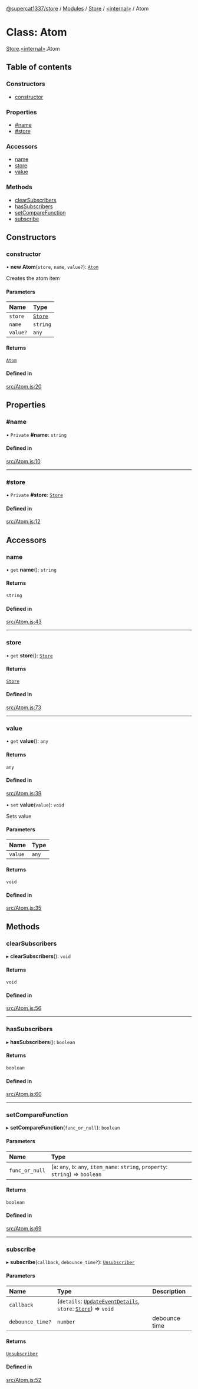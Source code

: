 [@supercat1337/store](../README.md) / [Modules](../modules.md) / [Store](../modules/Store.md) / [\<internal\>](../modules/Store._internal_.md) / Atom

# Class: Atom

[Store](../modules/Store.md).[\<internal\>](../modules/Store._internal_.md).Atom

## Table of contents

### Constructors

- [constructor](Store._internal_.Atom.md#constructor)

### Properties

- [#name](Store._internal_.Atom.md##name)
- [#store](Store._internal_.Atom.md##store)

### Accessors

- [name](Store._internal_.Atom.md#name)
- [store](Store._internal_.Atom.md#store)
- [value](Store._internal_.Atom.md#value)

### Methods

- [clearSubscribers](Store._internal_.Atom.md#clearsubscribers)
- [hasSubscribers](Store._internal_.Atom.md#hassubscribers)
- [setCompareFunction](Store._internal_.Atom.md#setcomparefunction)
- [subscribe](Store._internal_.Atom.md#subscribe)

## Constructors

### constructor

• **new Atom**(`store`, `name`, `value?`): [`Atom`](Store._internal_.Atom.md)

Creates the atom item

#### Parameters

| Name | Type |
| :------ | :------ |
| `store` | [`Store`](Store.Store.md) |
| `name` | `string` |
| `value?` | `any` |

#### Returns

[`Atom`](Store._internal_.Atom.md)

#### Defined in

[src/Atom.js:20](https://github.com/supercat911/store/blob/48d5d4d0b6f0b0257b295b5d9bb4d55fc85a0989/src/Atom.js#L20)

## Properties

### #name

• `Private` **#name**: `string`

#### Defined in

[src/Atom.js:10](https://github.com/supercat911/store/blob/48d5d4d0b6f0b0257b295b5d9bb4d55fc85a0989/src/Atom.js#L10)

___

### #store

• `Private` **#store**: [`Store`](Store.Store.md)

#### Defined in

[src/Atom.js:12](https://github.com/supercat911/store/blob/48d5d4d0b6f0b0257b295b5d9bb4d55fc85a0989/src/Atom.js#L12)

## Accessors

### name

• `get` **name**(): `string`

#### Returns

`string`

#### Defined in

[src/Atom.js:43](https://github.com/supercat911/store/blob/48d5d4d0b6f0b0257b295b5d9bb4d55fc85a0989/src/Atom.js#L43)

___

### store

• `get` **store**(): [`Store`](Store.Store.md)

#### Returns

[`Store`](Store.Store.md)

#### Defined in

[src/Atom.js:73](https://github.com/supercat911/store/blob/48d5d4d0b6f0b0257b295b5d9bb4d55fc85a0989/src/Atom.js#L73)

___

### value

• `get` **value**(): `any`

#### Returns

`any`

#### Defined in

[src/Atom.js:39](https://github.com/supercat911/store/blob/48d5d4d0b6f0b0257b295b5d9bb4d55fc85a0989/src/Atom.js#L39)

• `set` **value**(`value`): `void`

Sets value

#### Parameters

| Name | Type |
| :------ | :------ |
| `value` | `any` |

#### Returns

`void`

#### Defined in

[src/Atom.js:35](https://github.com/supercat911/store/blob/48d5d4d0b6f0b0257b295b5d9bb4d55fc85a0989/src/Atom.js#L35)

## Methods

### clearSubscribers

▸ **clearSubscribers**(): `void`

#### Returns

`void`

#### Defined in

[src/Atom.js:56](https://github.com/supercat911/store/blob/48d5d4d0b6f0b0257b295b5d9bb4d55fc85a0989/src/Atom.js#L56)

___

### hasSubscribers

▸ **hasSubscribers**(): `boolean`

#### Returns

`boolean`

#### Defined in

[src/Atom.js:60](https://github.com/supercat911/store/blob/48d5d4d0b6f0b0257b295b5d9bb4d55fc85a0989/src/Atom.js#L60)

___

### setCompareFunction

▸ **setCompareFunction**(`func_or_null`): `boolean`

#### Parameters

| Name | Type |
| :------ | :------ |
| `func_or_null` | (`a`: `any`, `b`: `any`, `item_name`: `string`, `property`: `string`) => `boolean` |

#### Returns

`boolean`

#### Defined in

[src/Atom.js:69](https://github.com/supercat911/store/blob/48d5d4d0b6f0b0257b295b5d9bb4d55fc85a0989/src/Atom.js#L69)

___

### subscribe

▸ **subscribe**(`callback`, `debounce_time?`): [`Unsubscriber`](../modules/Store.md#unsubscriber)

#### Parameters

| Name | Type | Description |
| :------ | :------ | :------ |
| `callback` | (`details`: [`UpdateEventDetails`](Store.UpdateEventDetails.md), `store`: [`Store`](Store.Store.md)) => `void` |  |
| `debounce_time?` | `number` | debounce time |

#### Returns

[`Unsubscriber`](../modules/Store.md#unsubscriber)

#### Defined in

[src/Atom.js:52](https://github.com/supercat911/store/blob/48d5d4d0b6f0b0257b295b5d9bb4d55fc85a0989/src/Atom.js#L52)
